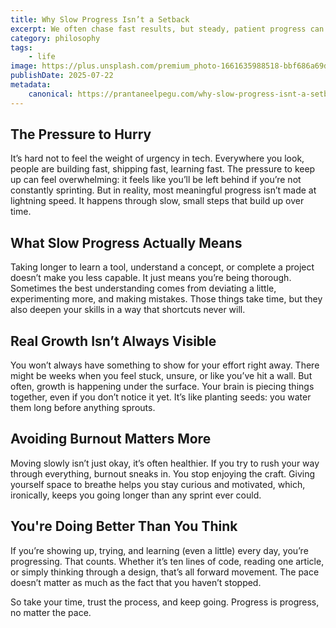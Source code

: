 ```yaml
---
title: Why Slow Progress Isn’t a Setback
excerpt: We often chase fast results, but steady, patient progress can be just as, if not more, powerful. Here's why it's okay to move at your own pace.
category: philosophy
tags:
    - life
image: https://plus.unsplash.com/premium_photo-1661635988518-bbf686a69d39?q=80&w=1740&auto=format&fit=crop&ixlib=rb-4.1.0&ixid=M3wxMjA3fDB8MHxwaG90by1wYWdlfHx8fGVufDB8fHx8fA%3D%3D
publishDate: 2025-07-22
metadata:
    canonical: https://prantaneelpegu.com/why-slow-progress-isnt-a-setback
---
```


## The Pressure to Hurry

It’s hard not to feel the weight of urgency in tech. Everywhere you look, people are building fast, shipping fast, learning fast. The pressure to keep up can feel overwhelming: it feels like you’ll be left behind if you’re not constantly sprinting. But in reality, most meaningful progress isn’t made at lightning speed. It happens through slow, small steps that build up over time.

## What Slow Progress Actually Means

Taking longer to learn a tool, understand a concept, or complete a project doesn’t make you less capable. It just means you’re being thorough. Sometimes the best understanding comes from deviating a little, experimenting more, and making mistakes. Those things take time, but they also deepen your skills in a way that shortcuts never will.

## Real Growth Isn’t Always Visible

You won’t always have something to show for your effort right away. There might be weeks when you feel stuck, unsure, or like you’ve hit a wall. But often, growth is happening under the surface. Your brain is piecing things together, even if you don’t notice it yet. It’s like planting seeds: you water them long before anything sprouts.

## Avoiding Burnout Matters More

Moving slowly isn’t just okay, it’s often healthier. If you try to rush your way through everything, burnout sneaks in. You stop enjoying the craft. Giving yourself space to breathe helps you stay curious and motivated, which, ironically, keeps you going longer than any sprint ever could.

## You're Doing Better Than You Think

If you’re showing up, trying, and learning (even a little) every day, you’re progressing. That counts. Whether it’s ten lines of code, reading one article, or simply thinking through a design, that’s all forward movement. The pace doesn’t matter as much as the fact that you haven’t stopped.

So take your time, trust the process, and keep going. Progress is progress, no matter the pace.
